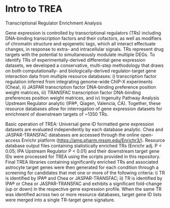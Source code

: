 # Intro to TREA
Transcriptional Regulator Enrichment Analysis

Gene expression is controlled by transcriptional regulators (TRs) including DNA-binding transcription factors and their cofactors, as well as modifiers of chromatin structure and epigenetic tags, which all interact effectuate changes, in response to extra- and intracellular signals. TRs represent drug targets with the potential to simultaneously modulate multiple DEGs. To identify TRs of experimentally-derived differential gene expression datasets, we developed a conservative, multi-step methodology that draws on both computationally- and biologically-derived regulator-target gene interaction data from multiple resource databases: i) transcription factor regulation inferred from integrating genome-wide ChIP-X experiments (Chea), ii) JASPAR transcription factor DNA-binding preference position weight matrices, iii) TRANSFAC transcription factor DNA-binding preferences position weight matrices, and iv) Ingenuity Pathway Analysis Upstream Regulator analytic (IPA®, Qiagen, Valencia, CA). Together, these resource databases allow for interrogation of gene expression datasets for enrichment of downstream targets of ~1350 TRs. 

Basic operation of TREA: Universal gene ID formatted gene expression datasets are evaluated independently by each database analytic. Chea and JASPAR-TRANSFAC databases are accessed through the online open-access Enrichr platform (https://amp.pharm.mssm.edu/Enrichr3/). Resource database output files containing statistically enriched TRs (Enrichr adj. P < 0.05; IPA Upstream Regulator P < 0.01) and their downstream target gene IDs were processed for TREA using the scripts provided in this repository. Final TREA libraries containing significantly enriched TRs and associated astrocyte target genes were then generated for each condition through a screening for candidates that met one or more of the following criteria: i) TR is identified by IPA® and Chea or JASPAR-TRANSFAC; ii) TR is identified by IPA® or Chea or JASPAR-TRANSFAC and exhibits a significant fold-change (up or down) in the respective gene expression profile. When the same TR was identified across two or more resource databases, target gene ID lists were merged into a single TR-target gene signature.
